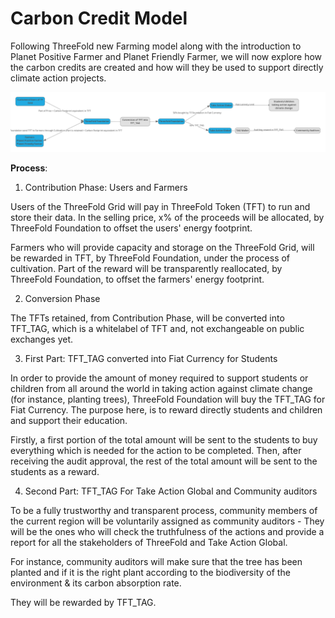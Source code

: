 # Carbon Credit Model 

Following ThreeFold new Farming model along with the introduction to Planet Positive Farmer and Planet Friendly Farmer, we will now explore how the carbon credits are created and how will they be used to support directly climate action projects.

![](img/tag_threefold_carbon.png)

**Process**: 

1. Contribution Phase: Users and Farmers 

Users of the ThreeFold Grid will pay in ThreeFold Token (TFT) to run and store their data. In the selling price, x% of the proceeds will be allocated, by ThreeFold Foundation to offset the users' energy footprint. 

Farmers who will provide capacity and storage on the ThreeFold Grid, will be rewarded in TFT, by ThreeFold Foundation, under the process of cultivation. Part of the reward will be transparently reallocated, by ThreeFold Foundation, to offset the farmers' energy footprint. 

2. Conversion Phase 

The TFTs retained, from Contribution Phase, will be converted into TFT_TAG, which is a whitelabel of TFT and, not exchangeable on public exchanges yet. 

3. First Part: TFT_TAG converted into Fiat Currency for Students

In order to provide the amount of money required to support students or children from all around the world in taking action against climate change (for instance, planting trees), ThreeFold Foundation will buy the TFT_TAG for Fiat Currency. The purpose here, is to reward directly students and children and support their education. 

Firstly, a first portion of the total amount will be sent to the students to buy everything which is needed for the action to be completed. Then, after receiving the audit approval, the rest of the total amount will be sent to the students as a reward. 

4. Second Part: TFT_TAG For Take Action Global and Community auditors 

To be a fully trustworthy and transparent process, community members of the current region will be voluntarily assigned as community auditors - They will be the ones who will check the truthfulness of the actions and provide a report for all the stakeholders of ThreeFold and Take Action Global. 

For instance, community auditors will make sure that the tree has been planted and if it is the right plant according to the biodiversity of the environment & its carbon absorption rate. 

They will be rewarded by TFT_TAG. 


